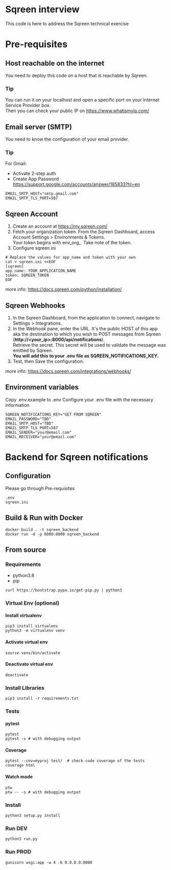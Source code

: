 # Sqreen interview
This code is here to address the Sqreen technical exercise

# Pre-requisites
## Host reachable on the internet
You need to deploy this code on a host that is reachable by Sqreen.

### Tip 
You can run it on your localhost and open a specific port on your Internet Service Provider box.   
Then you can check your public IP on <a href="https://www.whatismyip.com/" target="_blank">https://www.whatismyip.com/</a>

## Email server (SMTP)
You need to know the configuration of your email provider.
### Tip 
For Gmail:
- Activate 2-step auth
- Create App Password
<a href="https://support.google.com/accounts/answer/185833?hl=en" target="_blank">https://support.google.com/accounts/answer/185833?hl=en</a>

```
EMAIL_SMTP_HOST="smtp.gmail.com"
EMAIL_SMTP_TLS_PORT=587
```

## Sqreen Account
1) Create an account at <a href="https://my.sqreen.com/" target="_blank">https://my.sqreen.com/</a>   
2) Fetch your organization token. From the Sqreen Dashboard, access Account Settings > Environments & Tokens.   
Your token begins with env_org_. Take note of the token.   
3) Configure sqreen.ini
````
# Replace the values for app_name and token with your own
cat > sqreen.ini <<EOF
[sqreen]
app_name: YOUR_APPLICATION_NAME
token: SQREEN_TOKEN
EOF
````

more info: <a href="https://docs.sqreen.com/python/installation/" target="_blank">https://docs.sqreen.com/python/installation/</a>

## Sqreen Webhooks
1) In the Sqreen Dashboard, from the application to connect, navigate to Settings > Integrations.   
2) In the Webhook pane, enter the URL. It's the public HOST of this app aka the destination to which you wish to POST messages from Sqreen (<b>http://<your_ip>:8000/api/notifications</b>).   
Retrieve the secret. This secret will be used to validate the message was emitted by Sqreen.  
<b>You will add this to your .env file as SQREEN_NOTIFICATIONS_KEY.</b>   
3) Test, then Save the configuration.   

more info: <a href="https://docs.sqreen.com/integrations/webhooks/" target="_blank">https://docs.sqreen.com/integrations/webhooks/</a>

## Environment variables
Copy .env.example to .env
Configure your .env file with the necessary information
````
SQREEN_NOTIFICATIONS_KEY="GET FROM SQREEN"
EMAIL_PASSWORD="TBD"
EMAIL_SMTP_HOST="TBD"
EMAIL_SMTP_TLS_PORT=587
EMAIL_SENDER="your@email.com"
EMAIL_RECEIVER="your@email.com"
````

# Backend for Sqreen notifications
## Configuration
Please go through Pre-requisites 

````
.env
sqreen.ini
````
## Build & Run with Docker
````
docker build . -t sqreen_backend
docker run -d -p 8000:8000 sqreen_backend
````

## From source
### Requirements
- python3.8
- pip

````
curl https://bootstrap.pypa.io/get-pip.py | python3
````

### Virtual Env (optional)
#### Install virtualenv
````
pip3 install virtualenv
python3 -m virtualenv venv
````
#### Activate virtual env
````
source venv/bin/activate
````
#### Deactivate virtual env
````
deactivate
````

### Install Libraries
````
pip3 install -r requirements.txt
````

### Tests
#### pytest
````
pytest
pytest -s # with debugging output
````

#### Coverage
````
pytest --cov=myproj test/  # check code coverage of the tests
coverage html
````

#### Watch mode
````
ptw
ptw -- -s # with debugging output
````

### Install
````
python3 setup.py install
````

### Run DEV
````
python3 run.py
````

### Run PROD
````
gunicorn wsgi:app -w 4 -b 0.0.0.0:8000
````
